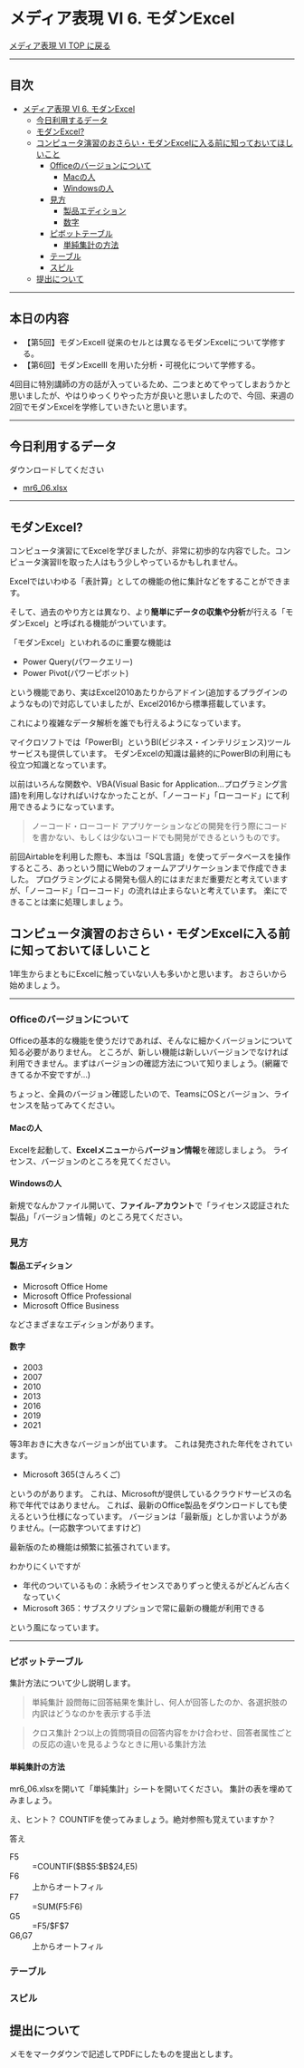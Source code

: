 # メディア表現 VI 6. モダンExcel

[メディア表現 VI TOP に戻る](./index.md)

---

## 目次<!-- omit in toc -->

- [メディア表現 VI 6. モダンExcel](#メディア表現-vi-6-モダンexcel)
  - [今日利用するデータ](#今日利用するデータ)
  - [モダンExcel?](#モダンexcel)
  - [コンピュータ演習のおさらい・モダンExcelに入る前に知っておいてほしいこと](#コンピュータ演習のおさらいモダンexcelに入る前に知っておいてほしいこと)
    - [Officeのバージョンについて](#officeのバージョンについて)
      - [Macの人](#macの人)
      - [Windowsの人](#windowsの人)
    - [見方](#見方)
      - [製品エディション](#製品エディション)
      - [数字](#数字)
    - [ピボットテーブル](#ピボットテーブル)
      - [単純集計の方法](#単純集計の方法)
    - [テーブル](#テーブル)
    - [スピル](#スピル)
  - [提出について](#提出について)

---

## 本日の内容<!-- omit in toc -->
- 【第5回】モダンExcelI 従来のセルとは異なるモダンExcelについて学修する。
- 【第6回】モダンExcelII を用いた分析・可視化について学修する。

4回目に特別講師の方の話が入っているため、二つまとめてやってしまおうかと思いましたが、やはりゆっくりやった方が良いと思いましたので、今回、来週の2回でモダンExcelを学修していきたいと思います。

---
## 今日利用するデータ
ダウンロードしてください
- [mr6_06.xlsx](mr6_06.xlsx)


---
## モダンExcel?
コンピュータ演習にてExcelを学びましたが、非常に初歩的な内容でした。コンピュータ演習IIを取った人はもう少しやっているかもしれません。

Excelではいわゆる「表計算」としての機能の他に集計などをすることができます。

そして、過去のやり方とは異なり、より**簡単にデータの収集や分析**が行える「モダンExcel」と呼ばれる機能がついています。

「モダンExcel」といわれるのに重要な機能は
- Power Query(パワークエリー)
- Power Pivot(パワーピボット)

という機能であり、実はExcel2010あたりからアドイン(追加するプラグインのようなもの)で対応していましたが、Excel2016から標準搭載しています。

これにより複雑なデータ解析を誰でも行えるようになっています。

マイクロソフトでは「PowerBI」というBI(ビジネス・インテリジェンス)ツールサービスも提供しています。
モダンExcelの知識は最終的にPowerBIの利用にも役立つ知識となっています。

以前はいろんな関数や、VBA(Visual Basic for Application...プログラミング言語)を利用しなければいけなかったことが、「ノーコード」「ローコード」にて利用できるようになっています。

> ノーコード・ローコード
> アプリケーションなどの開発を行う際にコードを書かない、もしくは少ないコードでも開発ができるというものです。

前回Airtableを利用した際も、本当は「SQL言語」を使ってデータベースを操作するところ、あっという間にWebのフォームアプリケーションまで作成できました。
プログラミングによる開発も個人的にはまだまだ重要だと考えていますが、「ノーコード」「ローコード」の流れは止まらないと考えています。
楽にできることは楽に処理しましょう。

## コンピュータ演習のおさらい・モダンExcelに入る前に知っておいてほしいこと
1年生からまともにExcelに触っていない人も多いかと思います。
おさらいから始めましょう。

---
### Officeのバージョンについて
Officeの基本的な機能を使うだけであれば、そんなに細かくバージョンについて知る必要がありません。
ところが、新しい機能は新しいバージョンでなければ利用できません。まずはバージョンの確認方法について知りましょう。(網羅できてるか不安ですが...)

ちょっと、全員のバージョン確認したいので、TeamsにOSとバージョン、ライセンスを貼ってみてください。

#### Macの人
Excelを起動して、**Excelメニュー**から**バージョン情報**を確認しましょう。
ライセンス、バージョンのところを見てください。

#### Windowsの人
新規でなんかファイル開いて、**ファイル-アカウント**で「ライセンス認証された製品」「バージョン情報」のところ見てください。

### 見方
#### 製品エディション
- Microsoft Office Home
- Microsoft Office Professional
- Microsoft Office Business

などさまざまなエディションがあります。

#### 数字
- 2003
- 2007
- 2010
- 2013
- 2016
- 2019
- 2021

等3年おきに大きなバージョンが出ています。
これは発売された年代をされています。

- Microsoft 365(さんろくご)

というのがあります。
これは、Microsoftが提供しているクラウドサービスの名称で年代ではありません。
これば、最新のOffice製品をダウンロードしても使えるという仕様になっています。
バージョンは「最新版」としか言いようがありません。(一応数字ついてますけど)

最新版のため機能は頻繁に拡張されています。

わかりにくいですが
- 年代のついているもの：永続ライセンスでありずっと使えるがどんどん古くなっていく
- Microsoft 365：サブスクリプションで常に最新の機能が利用できる

という風になっています。

---
### ピボットテーブル
集計方法について少し説明します。
> 単純集計
> 設問毎に回答結果を集計し、何人が回答したのか、各選択肢の内訳はどうなのかを表示する手法

> クロス集計
> 2つ以上の質問項目の回答内容をかけ合わせ、回答者属性ごとの反応の違いを見るようなときに用いる集計方法

#### 単純集計の方法
mr6_06.xlsxを開いて「単純集計」シートを開いてください。
集計の表を埋めてみましょう。

え、ヒント？
COUNTIFを使ってみましょう。絶対参照も覚えていますか？

答え
<p style="color:#151515">
<dl>
<dt style="color:#151515">F5</dt><dd style="color:#151515">=COUNTIF($B$5:$B$24,E5)</dd>
<dt style="color:#151515">F6</dt><dd style="color:#151515">上からオートフィル</dd>
<dt style="color:#151515">F7</dt><dd style="color:#151515">=SUM(F5:F6)</dd>
<dt style="color:#151515">G5</dt><dd style="color:#151515">=F5/$F$7</dd>
<dt style="color:#151515">G6,G7</dt><dd style="color:#151515">上からオートフィル</dd>

<dt>
</dl>
</p>





### テーブル
### スピル





## 提出について
メモをマークダウンで記述してPDFにしたものを提出とします。

